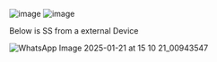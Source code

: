 ![image](https://github.com/user-attachments/assets/8bf1b207-bbde-4225-8652-7879b3031ab1)
![image](https://github.com/user-attachments/assets/b5f8ffa8-38a3-4ab6-9daf-85e829ced795)

Below is SS from a external Device

![WhatsApp Image 2025-01-21 at 15 10 21_00943547](https://github.com/user-attachments/assets/87b7a0f8-c858-4011-859a-65da9796a5e1)
